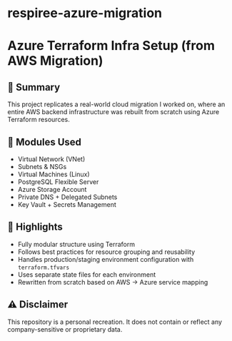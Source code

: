 # respiree-azure-migration

# Azure Terraform Infra Setup (from AWS Migration)

## 🧠 Summary
This project replicates a real-world cloud migration I worked on, where an entire AWS backend infrastructure was rebuilt from scratch using Azure Terraform resources.

## 🧩 Modules Used
- Virtual Network (VNet)
- Subnets & NSGs
- Virtual Machines (Linux)
- PostgreSQL Flexible Server
- Azure Storage Account
- Private DNS + Delegated Subnets
- Key Vault + Secrets Management

## 🚀 Highlights
- Fully modular structure using Terraform
- Follows best practices for resource grouping and reusability
- Handles production/staging environment configuration with `terraform.tfvars`
- Uses separate state files for each environment
- Rewritten from scratch based on AWS → Azure service mapping

## ⚠️ Disclaimer
This repository is a personal recreation. It does not contain or reflect any company-sensitive or proprietary data.
